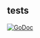## tests

[![GoDoc](https://godoc.org/github.com/joyent/containerpilot?status.svg)](https://godoc.org/github.com/joyent/containerpilot/tests)
